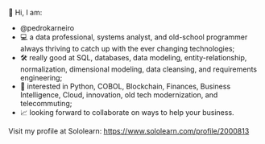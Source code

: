 👋 Hi, I am:

* @pedrokarneiro
* 💻 a data professional, systems analyst, and old-school programmer always thriving to catch up with the ever changing technologies;
* 🛠️ really good at SQL, databases, data modeling, entity-relationship, normalization, dimensional modeling, data cleansing, and requirements engineering;
* 👀 interested in Python, COBOL, Blockchain, Finances, Business Intelligence, Cloud, innovation, old tech modernization, and telecommuting;
* 📈 looking forward to collaborate on ways to help your business.

Visit my profile at Sololearn: https://www.sololearn.com/profile/2000813


